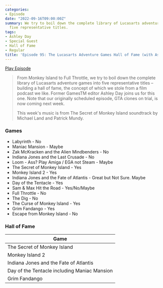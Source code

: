 ```yaml
---
categories:
- Episode
date: "2022-09-16T09:00:00Z"
summary: We try to boil down the complete library of Lucasarts adventure games into
  five representative titles.
tags:
- Ashley Day
- Special Guest
- Hall of Fame
- Regular
title: 'Episode 95: The Lucasarts Adventure Games Hall of Fame (with Ashley Day)'
---
```


[Play Episode](https://www.patreon.com/posts/episode-95-games-72037840)

> From Monkey Island to Full Throttle, we try to boil down the complete library of Lucasarts adventure games into five representative titles – building a hall of fame, the concept of which we stole from a film podcast we like. Former GamesTM editor Ashley Day joins us for this one. Note that our originally scheduled episode, GTA clones on trial, is now coming next week.
>
> This week's music is from The Secret of Monkey Island soundtrack by Michael Land and Patrick Mundy.

### Games

- Labyrinth - No
- Maniac Mansion - Maybe
- Zak McKracken and the Alien Mindbenders - No
- Indiana Jones and the Last Crusade - No
- Loom - Ass? Play Amiga / EGA not Steam - Maybe
- The Secret of Monkey Island - Yes
- Monkey Island 2 - Yes
- Indiana Jones and the Fate of Atlantis - Great but Not Sure. Maybe
- Day of the Tentacle - Yes
- Sam & Max Hit the Road - Yes/No/Maybe
- Full Throttle - No
- The Dig - No
- The Curse of Monkey Island - Yes
- Grim Fandango - Yes
- Escape from Monkey Island - No

### Hall of Fame

| Game                                         |
|----------------------------------------------|
| The Secret of Monkey Island                  |
| Monkey Island 2                              |
| Indiana Jones and the Fate of Atlantis       |
| Day of the Tentacle including Maniac Mansion |
| Grim Fandango                                |